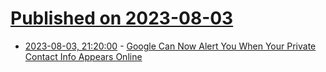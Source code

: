 # [Published on 2023-08-03](index.md)

* [2023-08-03, 21:20:00](https://tech.slashdot.org/story/23/08/03/2012237/google-can-now-alert-you-when-your-private-contact-info-appears-online?utm_source=rss1.0mainlinkanon&utm_medium=feed) - [Google Can Now Alert You When Your Private Contact Info Appears Online](https://tech.slashdot.org/story/23/08/03/2012237/google-can-now-alert-you-when-your-private-contact-info-appears-online?utm_source=rss1.0mainlinkanon&utm_medium=feed)
